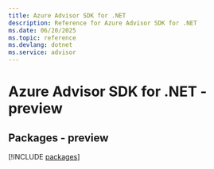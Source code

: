 ```yaml
---
title: Azure Advisor SDK for .NET
description: Reference for Azure Advisor SDK for .NET
ms.date: 06/20/2025
ms.topic: reference
ms.devlang: dotnet
ms.service: advisor
---
```

# Azure Advisor SDK for .NET - preview
## Packages - preview
[!INCLUDE [packages](advisor-index.md)]